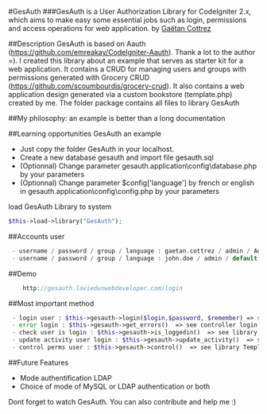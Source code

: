 #GesAuth
###GesAuth is a User Authorization Library for CodeIgniter 2.x, which aims to make easy some essential jobs such as login, permissions and access operations for web application.
by [Gaëtan Cottrez](http://laviedunwebdeveloper.com/)

##Description
GesAuth is based on Aauth (https://github.com/emreakay/CodeIgniter-Aauth). Thank a lot to the author =).
I created this library about an example that serves as starter kit for a web application.
It contains a CRUD for managing users and groups with permissions generated with Grocery CRUD (https://github.com/scoumbourdis/grocery-crud).
It also contains a web application design generated via a custom bookstore (template.php) created by me.
The folder package contains all files to library GesAuth

##My philosophy: an example is better than a long documentation

##Learning opportunities GesAuth an example

 - Just copy the folder GesAuth in your localhost.
 - Create a new database gesauth and import file gesauth.sql
 - (Optionnal) Change parameter gesauth.application\config\database.php by your parameters
 - (Optionnal) Change parameter $config['language'] by french or english in gesauth.application\config\config.php by your parameters

 load GesAuth Library to system
```php
$this->load->library("GesAuth");
```
##Accounts user
```php
 - username / password / group / language : gaetan.cottrez / admin / Admin / french
 - username / password / group / language : john.doe / admin / default / english
```

##Demo
```php
 	http://gesauth.laviedunwebdeveloper.com/login
```

##Most important method
```php
 - login user : $this->gesauth->login($login,$password, $remember) => see controller login.php
 - error login : $this->gesauth->get_errors()  => see controller login.php
 - check user is login : $this->gesauth->is_loggedin()  => see library Template.php
 - update activity user login : $this->gesauth->update_activity()  => see library Template.php
 - control perms user : $this->gesauth->control()  => see library Template.php
```

##Future Features
 - Mode authentification LDAP
 - Choice of mode of MySQL or LDAP authentication or both

Dont forget to watch GesAuth.
You can also contribute and help me :)
